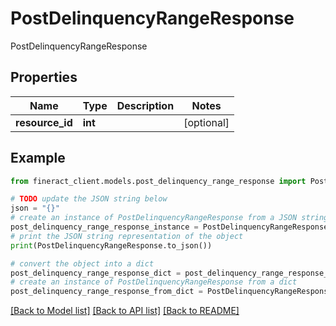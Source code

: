 # PostDelinquencyRangeResponse

PostDelinquencyRangeResponse

## Properties

Name | Type | Description | Notes
------------ | ------------- | ------------- | -------------
**resource_id** | **int** |  | [optional] 

## Example

```python
from fineract_client.models.post_delinquency_range_response import PostDelinquencyRangeResponse

# TODO update the JSON string below
json = "{}"
# create an instance of PostDelinquencyRangeResponse from a JSON string
post_delinquency_range_response_instance = PostDelinquencyRangeResponse.from_json(json)
# print the JSON string representation of the object
print(PostDelinquencyRangeResponse.to_json())

# convert the object into a dict
post_delinquency_range_response_dict = post_delinquency_range_response_instance.to_dict()
# create an instance of PostDelinquencyRangeResponse from a dict
post_delinquency_range_response_from_dict = PostDelinquencyRangeResponse.from_dict(post_delinquency_range_response_dict)
```
[[Back to Model list]](../README.md#documentation-for-models) [[Back to API list]](../README.md#documentation-for-api-endpoints) [[Back to README]](../README.md)



